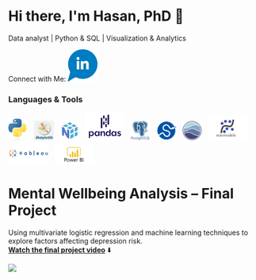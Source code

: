 # Hi there, I'm Hasan, PhD 👋
Data analyst | Python & SQL | Visualization & Analytics

Connect with Me:
<a href="https://www.linkedin.com/in/hasan-atrash-657b0413a" target="_blank">
  <img src="./assets/logos/IN.png" alt="LinkedIn" width="60"/>
</a>

### Languages & Tools
<img src="./assets/logos/python.jpg" alt="Python" width="40"/> &nbsp;
<img src="./assets/logos/matlib.png" alt="Matplotlib" width="40"/> &nbsp;
<img src="./assets/logos/numby.png" alt="NumPy" width="40"/> &nbsp;
<img src="./assets/logos/pandas.png" alt="Pandas" width="80"/> &nbsp;
<img src="./assets/logos/postgress.png" alt="PostgreSQL" width="40"/> &nbsp;
<img src="./assets/logos/scipy.png" alt="SciPy" width="40"/> &nbsp;
<img src="./assets/logos/seaborn.png" alt="Seaborn" width="40"/> &nbsp;
<img src="./assets/logos/statsmodel.png" alt="Statsmodels" width="80"/> &nbsp;
<img src="./assets/logos/Tableau-Logo.png" alt="Tableau" width="80"/> &nbsp;
<img src="./assets/logos/Power-Bi.png" alt="Power-Bi" width="80"/>

# Mental Wellbeing Analysis – Final Project
Using multivariate logistic regression and machine learning techniques to explore factors affecting depression risk.  
**[Watch the final project video](https://youtu.be/1zrBwbUGR7Y)** ⬇️

<a href="https://youtu.be/1zrBwbUGR7Y" target="_blank">
  <img src="./assets/logos/aa.png" width="150"/>
</a>
